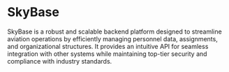 # SkyBase

SkyBase is a robust and scalable backend platform designed to streamline aviation operations by efficiently managing personnel data, assignments, and organizational structures. It provides an intuitive API for seamless integration with other systems while maintaining top-tier security and compliance with industry standards.
